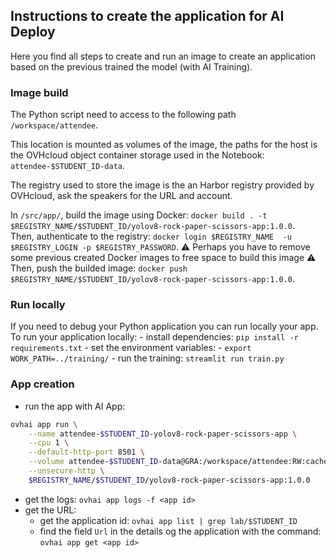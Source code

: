 ## Instructions to create the application for AI Deploy

Here you find all steps to create and run an image to create an application based on the previous trained the model (with AI Training).

### Image build

The Python script need to access to the following path `/workspace/attendee`.

This location is mounted as volumes of the image, the paths for the host is the OVHcloud object container storage used in the Notebook: `attendee-$STUDENT_ID-data`.

The registry used to store the image is the an Harbor registry provided by OVHcloud, ask the speakers for the URL and account.

In `/src/app/`, build the image using Docker: `docker build . -t $REGISTRY_NAME/$STUDENT_ID/yolov8-rock-paper-scissors-app:1.0.0`.  
Then, authenticate to the registry: `docker login $REGISTRY_NAME  -u $REGISTRY_LOGIN -p $REGISTRY_PASSWORD`.
⚠️ Perhaps you have to remove some previous created Docker images to free space to build this image ⚠️
Then, push the builded image: `docker push $REGISTRY_NAME/$STUDENT_ID/yolov8-rock-paper-scissors-app:1.0.0`.

### Run locally 

If you need to debug your Python application you can run locally your app.
To run your application locally:
	- install dependencies: `pip install -r requirements.txt`
	- set the environment variables:
		- `export WORK_PATH=../training/`
	- run the training: `streamlit run train.py`

### App creation

 - run the app with AI App:
```bash
ovhai app run \
	--name attendee-$STUDENT_ID-yolov8-rock-paper-scissors-app \
	--cpu 1 \
	--default-http-port 8501 \
	--volume attendee-$STUDENT_ID-data@GRA:/workspace/attendee:RW:cache \
	--unsecure-http \
	$REGISTRY_NAME/$STUDENT_ID/yolov8-rock-paper-scissors-app:1.0.0
```
- get the logs: `ovhai app logs -f <app id>`
- get the URL:
	- get the application id: `ovhai app list | grep lab/$STUDENT_ID` 
	- find the field `Url` in the details og the application with the command: `ovhai app get <app id>`
	

